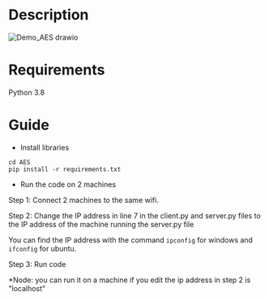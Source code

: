 # Description
![Demo_AES drawio](https://user-images.githubusercontent.com/84137684/202900733-6c929e4e-2d55-4507-9154-cb1ea8491e83.png)


# Requirements
Python 3.8

# Guide
* Install libraries
```
cd AES
pip install -r requirements.txt
```

* Run the code on 2 machines

Step 1: Connect 2 machines to the same wifi.

Step 2: Change the IP address in line 7 in the client.py and server.py files to the IP address of the machine running the server.py file

You can find the IP address with the command `ipconfig` for windows and `ifconfig` for ubuntu.

Step 3: Run code

*Node: you can run it on a machine if you edit the ip address in step 2 is "localhost"
